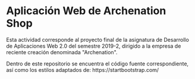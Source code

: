 <h1>Aplicación Web de Archenation Shop</h1>

<p>Esta actividad corresponde al proyecto final de la asignatura de Desarrollo de Aplicaciones Web 2.0 del semestre 2019-2, dirigido a la empresa de reciente creación denominada "Archenation".</p>
<p>Dentro de este repositorio se encuentra el código fuente correspondiente, así como los estilos adaptados de: https://startbootstrap.com/</p>

